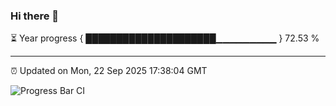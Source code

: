 ### Hi there 👋

⏳ Year progress { █████████████████████▁▁▁▁▁▁▁▁▁ } 72.53 %

---

⏰ Updated on Mon, 22 Sep 2025 17:38:04 GMT

![Progress Bar CI](https://github.com/IshwaranRudhara/GIT-ACTION/workflows/Progress%20Bar%20CI/badge.svg)
